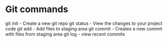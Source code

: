# Git commands

git init - Create a new git repo
git status - View the changes to your project code
git add - Add files to staging area
git commit - Creates a new commit with files from staging area
git log - view recent commits